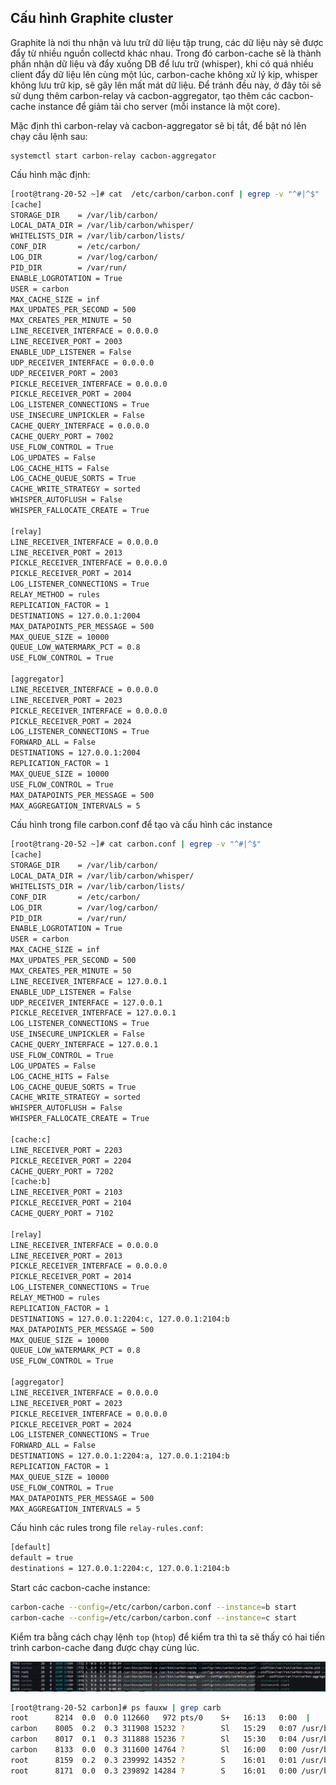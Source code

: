 ## Cấu hình Graphite cluster

Graphite là nơi thu nhận và lưu trữ dữ liệu tập trung, các dữ liệu này sẽ được đẩy từ nhiều nguồn collectd khác nhau. Trong đó carbon-cache sẽ là thành phần nhận dữ liệu và đẩy xuống DB để lưu trữ (whisper), khi có quá nhiều client đẩy dữ liệu lên cùng một lúc, carbon-cache không xử lý kịp, whisper không lưu trữ kịp, sẽ gây lên mất mát dữ liệu. Để tránh đều này, ở đây tôi sẽ sử dụng thêm carbon-relay và cacbon-aggregator, tạo thêm các cacbon-cache instance để giảm tải cho server (mỗi instance là một core).

Mặc định thì carbon-relay và cacbon-aggregator sẽ bị tắt, để bật nó lên chạy câu lệnh sau:

	systemctl start carbon-relay cacbon-aggregator

Cấu hình mặc định:

```sh
[root@trang-20-52 ~]# cat  /etc/carbon/carbon.conf | egrep -v "^#|^$"
[cache]
STORAGE_DIR    = /var/lib/carbon/
LOCAL_DATA_DIR = /var/lib/carbon/whisper/
WHITELISTS_DIR = /var/lib/carbon/lists/
CONF_DIR       = /etc/carbon/
LOG_DIR        = /var/log/carbon/
PID_DIR        = /var/run/
ENABLE_LOGROTATION = True
USER = carbon
MAX_CACHE_SIZE = inf
MAX_UPDATES_PER_SECOND = 500
MAX_CREATES_PER_MINUTE = 50
LINE_RECEIVER_INTERFACE = 0.0.0.0
LINE_RECEIVER_PORT = 2003
ENABLE_UDP_LISTENER = False
UDP_RECEIVER_INTERFACE = 0.0.0.0
UDP_RECEIVER_PORT = 2003
PICKLE_RECEIVER_INTERFACE = 0.0.0.0
PICKLE_RECEIVER_PORT = 2004
LOG_LISTENER_CONNECTIONS = True
USE_INSECURE_UNPICKLER = False
CACHE_QUERY_INTERFACE = 0.0.0.0
CACHE_QUERY_PORT = 7002
USE_FLOW_CONTROL = True
LOG_UPDATES = False
LOG_CACHE_HITS = False
LOG_CACHE_QUEUE_SORTS = True
CACHE_WRITE_STRATEGY = sorted
WHISPER_AUTOFLUSH = False
WHISPER_FALLOCATE_CREATE = True

[relay]
LINE_RECEIVER_INTERFACE = 0.0.0.0
LINE_RECEIVER_PORT = 2013
PICKLE_RECEIVER_INTERFACE = 0.0.0.0
PICKLE_RECEIVER_PORT = 2014
LOG_LISTENER_CONNECTIONS = True
RELAY_METHOD = rules
REPLICATION_FACTOR = 1
DESTINATIONS = 127.0.0.1:2004
MAX_DATAPOINTS_PER_MESSAGE = 500
MAX_QUEUE_SIZE = 10000
QUEUE_LOW_WATERMARK_PCT = 0.8
USE_FLOW_CONTROL = True

[aggregator]
LINE_RECEIVER_INTERFACE = 0.0.0.0
LINE_RECEIVER_PORT = 2023
PICKLE_RECEIVER_INTERFACE = 0.0.0.0
PICKLE_RECEIVER_PORT = 2024
LOG_LISTENER_CONNECTIONS = True
FORWARD_ALL = False
DESTINATIONS = 127.0.0.1:2004
REPLICATION_FACTOR = 1
MAX_QUEUE_SIZE = 10000
USE_FLOW_CONTROL = True
MAX_DATAPOINTS_PER_MESSAGE = 500
MAX_AGGREGATION_INTERVALS = 5
```


Cấu hình trong file carbon.conf để tạo và cấu hình các instance

```sh
[root@trang-20-52 ~]# cat carbon.conf | egrep -v "^#|^$"
[cache]
STORAGE_DIR    = /var/lib/carbon/
LOCAL_DATA_DIR = /var/lib/carbon/whisper/
WHITELISTS_DIR = /var/lib/carbon/lists/
CONF_DIR       = /etc/carbon/
LOG_DIR        = /var/log/carbon/
PID_DIR        = /var/run/
ENABLE_LOGROTATION = True
USER = carbon
MAX_CACHE_SIZE = inf
MAX_UPDATES_PER_SECOND = 500
MAX_CREATES_PER_MINUTE = 50
LINE_RECEIVER_INTERFACE = 127.0.0.1
ENABLE_UDP_LISTENER = False
UDP_RECEIVER_INTERFACE = 127.0.0.1
PICKLE_RECEIVER_INTERFACE = 127.0.0.1
LOG_LISTENER_CONNECTIONS = True
USE_INSECURE_UNPICKLER = False
CACHE_QUERY_INTERFACE = 127.0.0.1
USE_FLOW_CONTROL = True
LOG_UPDATES = False
LOG_CACHE_HITS = False
LOG_CACHE_QUEUE_SORTS = True
CACHE_WRITE_STRATEGY = sorted
WHISPER_AUTOFLUSH = False
WHISPER_FALLOCATE_CREATE = True

[cache:c]
LINE_RECEIVER_PORT = 2203
PICKLE_RECEIVER_PORT = 2204
CACHE_QUERY_PORT = 7202
[cache:b]
LINE_RECEIVER_PORT = 2103
PICKLE_RECEIVER_PORT = 2104
CACHE_QUERY_PORT = 7102

[relay]
LINE_RECEIVER_INTERFACE = 0.0.0.0
LINE_RECEIVER_PORT = 2013
PICKLE_RECEIVER_INTERFACE = 0.0.0.0
PICKLE_RECEIVER_PORT = 2014
LOG_LISTENER_CONNECTIONS = True
RELAY_METHOD = rules
REPLICATION_FACTOR = 1
DESTINATIONS = 127.0.0.1:2204:c, 127.0.0.1:2104:b
MAX_DATAPOINTS_PER_MESSAGE = 500
MAX_QUEUE_SIZE = 10000
QUEUE_LOW_WATERMARK_PCT = 0.8
USE_FLOW_CONTROL = True

[aggregator]
LINE_RECEIVER_INTERFACE = 0.0.0.0
LINE_RECEIVER_PORT = 2023
PICKLE_RECEIVER_INTERFACE = 0.0.0.0
PICKLE_RECEIVER_PORT = 2024
LOG_LISTENER_CONNECTIONS = True
FORWARD_ALL = False
DESTINATIONS = 127.0.0.1:2204:a, 127.0.0.1:2104:b
REPLICATION_FACTOR = 1
MAX_QUEUE_SIZE = 10000
USE_FLOW_CONTROL = True
MAX_DATAPOINTS_PER_MESSAGE = 500
MAX_AGGREGATION_INTERVALS = 5
```

Cấu hình các rules trong file `relay-rules.conf`:

```sh
[default]
default = true
destinations = 127.0.0.1:2204:c, 127.0.0.1:2104:b
```

Start các cacbon-cache instance:

```sh
carbon-cache --config=/etc/carbon/carbon.conf --instance=b start
carbon-cache --config=/etc/carbon/carbon.conf --instance=c start
``` 

Kiểm tra bằng cách chạy lệnh `top` (`htop`) để kiểm tra thì ta sẽ thấy có hai tiến trình carbon-cache đang được chạy cùng lúc.

<img src="../img/2.png">

```sh
[root@trang-20-52 carbon]# ps fauxw | grep carb
root      8214  0.0  0.0 112660   972 pts/0    S+   16:13   0:00  |       \_ grep --color=auto carb
carbon    8005  0.2  0.3 311908 15232 ?        Sl   15:29   0:07 /usr/bin/python2 -s /usr/bin/carbon-cache --config=/etc/carbon/carbon.conf --instance=b start
carbon    8017  0.1  0.3 311888 15236 ?        Sl   15:30   0:04 /usr/bin/python2 -s /usr/bin/carbon-cache --config=/etc/carbon/carbon.conf --instance=c start
carbon    8133  0.0  0.3 311600 14764 ?        Sl   16:00   0:00 /usr/bin/python2 -s /usr/bin/carbon-cache --config=/etc/carbon/carbon.conf --pidfile=/var/run/carbon-cache.pid --logdir=/var/log/carbon/ start
root      8159  0.2  0.3 239992 14352 ?        S    16:01   0:01 /usr/bin/python2 -s /usr/bin/carbon-relay --config=/etc/carbon/carbon.conf --pidfile=/var/run/carbon-relay.pid --logdir=/var/log/carbon/ start
root      8171  0.0  0.3 239892 14284 ?        S    16:01   0:00 /usr/bin/python2 -s /usr/bin/carbon-aggregator --config=/etc/carbon/carbon.conf --pidfile=/var/run/carbon-aggregator.pid --logdir=/var/log/carbon/ start
```